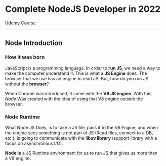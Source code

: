# Complete NodeJS Developer in 2022

[Udemy Course](https://www.udemy.com/course/complete-nodejs-developer-zero-to-mastery/)

- - -

## Node Introduction

### How it was born

JavaScript is a programming language. In order to **run JS**, we need a way to make the computer understand it. This is what a **JS Engine** does. The browser that we use has an engine to read JS. But, how do you run JS without the **browser**?

When Chrome was introduced, it came with the **V8 JS engine**. With this, *Node* Was created with the idea of using that V8 engine outside the browser.

### Node Runtime

What Node JS Does, is to take a JS file, pass it to the V8 Engine, and when the engine sees something is not part of JS (Read files, connect to a DB, etc.), is going to communicate with the **libuv library** (support library with a focus on asynchronous I/O).


**Node is** a JS Runtime environment for us to run JS that gives us more than a V8 engine.